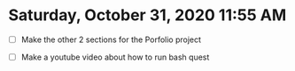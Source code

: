 # Saturday, October 31, 2020 11:55 AM

- [ ] Make the other 2 sections for the Porfolio project

- [ ] Make a youtube video about how to run bash quest
